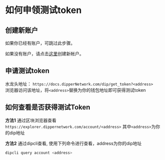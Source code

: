 # 如何申领测试token

## 创建新账户

如果你已经有账户，可跳过此步骤。

如果没有账户，请点击[这里](../software/dipcli.md#创建新地址)创建新帐户。

## 申请测试token

水龙头地址： ```https://docs.dipperNetwork.com/dip/get_token?<address>```  
浏览器访问该地址，将```<address>```替换为你的钱包地址即可获得测试token

## 如何查看是否获得测试Token

**方法1** 通过区块浏览器查看```https://explorer.dippernetwork.com/account/<address>``` 其中```<address>```为你的dip地址

**方法2** 通过dipcli查看, 使用下列命令进行查看，address为你的dip地址

```bash
dipcli query account <address>
```